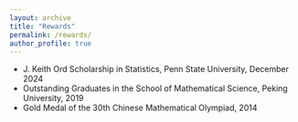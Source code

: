 ```yaml
---
layout: archive
title: "Rewards"
permalink: /rewards/
author_profile: true
---
```



- J. Keith Ord Scholarship in Statistics, Penn State University, December 2024
- Outstanding Graduates in the School of Mathematical Science, Peking University, 2019
- Gold Medal of the 30th Chinese Mathematical Olympiad, 2014

